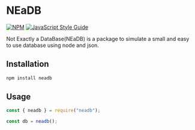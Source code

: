 # NEaDB

[![NPM](https://img.shields.io/npm/v/neadb.svg)](https://www.npmjs.com/package/neadb) [![JavaScript Style Guide](https://img.shields.io/badge/code_style-standard-brightgreen.svg)](https://standardjs.com)

Not Exactly a DataBase(NEaDB) is a package to simulate a small and easy to use database using node and json.

## Installation

```bash
npm install neadb
```

## Usage

```js
const { neadb } = require("neadb");

const db = neadb();
```
